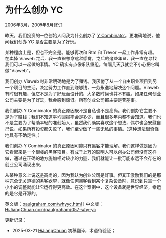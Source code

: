 




# 为什么创办 YC

2006年3月，2009年8月修订

昨天，我们投资的一位创始人问我为什么创办了 [Y Combinator](http://ycombinator.com)。更准确地说，他问我们创办 YC 是否主要是为了好玩。

某种程度上是，但也不完全是。能够再次和 Rtm 和 Trevor 一起工作非常有趣。在卖掉 Viaweb 之后，我一直很想念这种感觉，之后的这些年里，我一直在寻找我们可以一起做的事情。YC 确实有点像乐队重组。每隔几天我就会不小心把它叫做"Viaweb"。

我们创办 Viaweb 时非常明确地是为了赚钱。我厌倦了从一个自由职业项目到另一个项目的生活，决定努力工作直到赚够钱，一劳永逸地解决这个问题。Viaweb 有时很有趣，但它不是为了好玩而设计的，大多数时候也并不有趣。如果任何创业公司主要是为了好玩，我会感到惊讶。所有创业公司都主要是苦差事。

我们创办 Y Combinator 的真正原因既不是自私也不是高尚。我们创办它主要不是为了赚钱；我们不知道平均回报率会是多少，而且很多年内都不会知道。我们也不是主要为了帮助年轻的准创始人，虽然我们确实喜欢这个想法，偶尔也会安慰自己说，如果所有投资都失败了，我们至少做了一些无私的事情。（这种想法很奇怪地具有不确定性。）

我们创办 Y Combinator 的真正原因可能只有[黑客](https://hijiangchuan.com/paulgraham/027-The-Word-Hacker)才能理解。我们这样做是因为它看起来是一个很棒的黑客项目。有成千上万的聪明人可以创办公司但没有这样做，通过在正确的地方施加相对较小的力量，我们就能让一批可能永远不会存在的创业公司涌现出来。

从某种意义上说这是高尚的，因为我认为创业公司是好事。但真正激励我们的是那种完全无关道德的黑客欲望，就像任何黑客看到某个复杂设备时，意识到只需一个小小的调整就能让它运行得更高效。在这个案例中，这个设备就是世界经济，幸运的是它是开源的。

英文版：[paulgraham.com/whyyc.html](https://paulgraham.com/whyyc.html)｜中文版：[HiJiangChuan.com/paulgraham/057-why-yc](https://hijiangchuan.com/paulgraham/057-why-yc)

更新记录：
- 2025-03-21 [HiJiangChuan](https://hijiangchuan.com) 初稿翻译，术语待验证；

